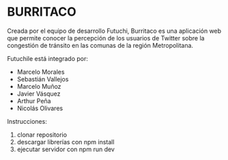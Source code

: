 # BURRITACO

Creada por el equipo de desarrollo Futuchi, Burritaco es una aplicación web que permite conocer la percepción de los usuarios
de Twitter sobre la congestión de tránsito en las comunas de la región Metropolitana.

Futuchile está integrado por:

* Marcelo Morales
* Sebastián Vallejos
* Marcelo Muñoz
* Javier Vásquez
* Arthur Peña
* Nicolás Olivares


Instrucciones:
1. clonar repositorio
2. descargar librerías con npm install
3. ejecutar servidor con npm run dev
